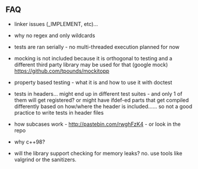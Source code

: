## FAQ

- linker issues (_IMPLEMENT, etc)...

- why no regex and only wildcards

- tests are ran serially - no multi-threaded execution planned for now 

- mocking is not included because it is orthogonal to testing and a different third party library may be used for that (google mock)
https://github.com/tpounds/mockitopp

- property based testing - what it is and how to use it with doctest

- tests in headers... might end up in different test suites - and only 1 of them will get registered? or might have ifdef-ed parts that get compiled differently based on how/where the header is included...... so not a good practice to write tests in header files

- how subcases work - http://pastebin.com/rwghFzK4 - or look in the repo

- why c++98?

- will the library support checking for memory leaks? no. use tools like valgrind or the sanitizers.